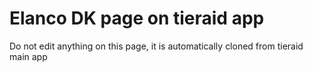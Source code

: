 # Elanco DK page on tieraid app

Do not edit anything on this page, it is automatically cloned from tieraid main app
